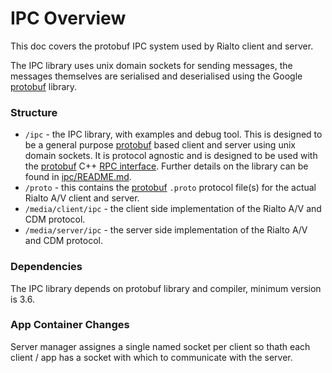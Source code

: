 # IPC Overview

This doc covers the protobuf IPC system used by Rialto client and server.

The IPC library uses unix domain sockets for sending messages, the messages themselves are serialised and deserialised
using the Google [protobuf][1] library.


### Structure
* `/ipc` - the IPC library, with examples and debug tool.  This is designed to be a general purpose [protobuf][1]
  based client and server using unix domain sockets.  It is protocol agnostic and is designed to be used with the
  [protobuf][1] C++ [RPC interface][2].  Further details on the library can be found in
  [ipc/README.md](../ipc/README.md).
* `/proto` - this contains the [protobuf][1] `.proto` protocol file(s) for the actual Rialto A/V client and server.
* `/media/client/ipc` - the client side implementation of the Rialto A/V and CDM protocol.
* `/media/server/ipc` - the server side implementation of the Rialto A/V and CDM protocol.


### Dependencies
The IPC library depends on protobuf library and compiler, minimum version is 3.6.


### App Container Changes
Server manager assignes a single named socket per client so thath each client / app has a socket with which to
communicate with the server.

[1]: https://developers.google.com/protocol-buffers
[2]: https://developers.google.com/protocol-buffers/docs/proto#services

